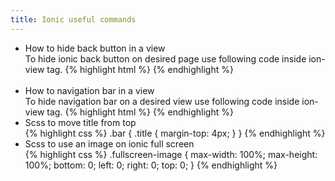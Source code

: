 ```yaml
---
title: Ionic useful commands
---
```

<ul>
    <li>
     How to hide back button in a view<br>
       To hide ionic back button on desired page use following code inside ion-view tag.
        {% highlight html %}
        <ion-view hide-back-button="true">
        </ion-view>
        {% endhighlight %}
    </li><br>
    <li>
     How to navigation bar in a view<br>
       To hide navigation bar on a desired view use following code inside ion-view tag.
         {% highlight html %}
         <ion-view hide-nav-bar="true">
         </ion-view>
         {% endhighlight %}
    </li>
    <li>
         Scss to move title from top<br>
             {% highlight css %}
             .bar
             {
             .title
             {
             margin-top: 4px;
             }
             }
             {% endhighlight %}
    </li>
    <li>
             Scss to use an image on ionic full screen<br>
                 {% highlight css %}
                 .fullscreen-image
                 {
                 max-width: 100%;
                 max-height: 100%;
                 bottom: 0;
                 left: 0;
                 right: 0;
                 top: 0;
                 }
                 {% endhighlight %}
    </li>

</ul>
